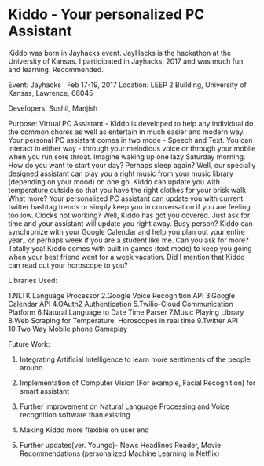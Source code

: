 # Kiddo - Your personalized PC Assistant
Kiddo was born in Jayhacks event. JayHacks is the hackathon at the University of Kansas. I participated in Jayhacks, 2017 and was much fun and learning. Recommended.

Event: Jayhacks , Feb 17-19, 2017
Location: LEEP 2 Building, University of Kansas, Lawrence, 66045

Developers: Sushil, Manjish

Purpose: Virtual PC Assistant - Kiddo is developed to help any individual do the common chores as well as entertain in
much easier and modern way. Your personal PC assistant comes in two mode - Speech and Text. You can interact in either
way - through your melodious voice or through your mobile when you run sore throat.
Imagine waking up one lazy Saturday morning. How do you want to start your day? Perhaps sleep again?
Well, our specially designed assistant can play you a right music from your music library (depending on your mood) on one
go. Kiddo can update you with temperature outside so that you have the right clothes for your brisk walk. What more?
Your personalized PC assistant can update you with current twitter hashtag trends or simply keep you in conversation
if you are feeling too low. Clocks not working? Well, Kiddo has got you covered. Just ask for time and your assistant
will update you right away. Busy person? Kiddo can synchronize with your Google Calendar and help you plan out your
entire year.. or perhaps week if you are a student like me. Can you ask for more? Totally yea! Kiddo comes with built in
games (text mode) to keep you going when your best friend went for a week vacation. Did I mention that Kiddo can
read out your horoscope to you?

Libraries Used: 

1.NLTK Language Processor
2.Google Voice Recognition API
3.Google Calendar API
4.OAuth2 Authentication
5.Twilio-Cloud Communication Platform
6.Natural Language to Date Time Parser
7.Music Playing Library
8.Web Scraping for Temperature, Horoscopes in real time
9.Twitter API
10.Two Way Mobile phone Gameplay


Future Work:

1. Integrating Artificial Intelligence to learn more sentiments of the people around

2. Implementation of Computer Vision (For example, Facial Recognition) for smart assistant

3. Further improvement on Natural Language Processing and Voice recognition software than existing

4. Making Kiddo more flexible on user end

5. Further updates(ver. Youngo)- News Headlines Reader, Movie Recommendations (personalized Machine Learning in Netflix)
